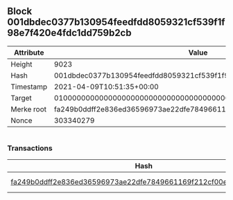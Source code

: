 ## Block 001dbdec0377b130954feedfdd8059321cf539f1f98e7f420e4fdc1dd759b2cb

Attribute | Value
--- | ---
Height | 9023
Hash | 001dbdec0377b130954feedfdd8059321cf539f1f98e7f420e4fdc1dd759b2cb
Timestamp | 2021-04-09T10:51:35+00:00
Target | 0100000000000000000000000000000000000000000000000000000000000000
Merke root | fa249b0ddff2e836ed36596973ae22dfe7849661169f212cf00eb3cd7d09aaf5
Nonce | 303340279

```

```

### Transactions

Hash | Amount
--- | ---
[fa249b0ddff2e836ed36596973ae22dfe7849661169f212cf00eb3cd7d09aaf5](fa249b0ddff2e836ed36596973ae22dfe7849661169f212cf00eb3cd7d09aaf5.md) | 10.00000000 SKEPTI 

